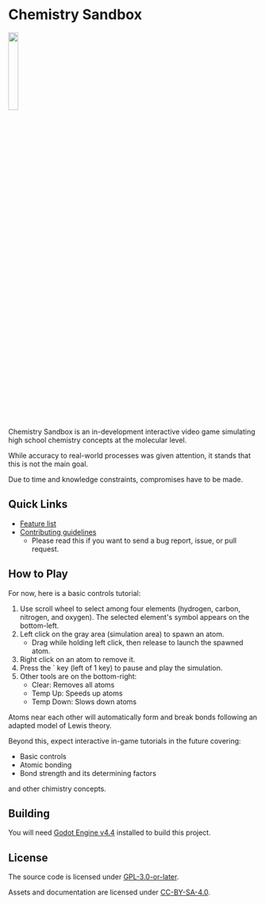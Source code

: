 # Chemistry Sandbox

<img width=20% src="img/reaction-anim.gif">

Chemistry Sandbox is an in-development interactive video game simulating high school chemistry concepts at the molecular level.

While accuracy to real-world processes was given attention, it stands that this is not the main goal.

Due to time and knowledge constraints, compromises have to be made.

## Quick Links

- [Feature list](FEATURES.md)
- [Contributing guidelines](CONTRIBUTING.md)
	- Please read this if you want to send a bug report, issue, or pull request.

## How to Play

For now, here is a basic controls tutorial:

1. Use scroll wheel to select among four elements (hydrogen, carbon, nitrogen, and oxygen). The selected element's symbol appears on the bottom-left.
2. Left click on the gray area (simulation area) to spawn an atom.
	- Drag while holding left click, then release to launch the spawned atom.
3. Right click on an atom to remove it.
4. Press the \` key (left of 1 key) to pause and play the simulation.
5. Other tools are on the bottom-right:
	- Clear: Removes all atoms
	- Temp Up: Speeds up atoms
	- Temp Down: Slows down atoms

Atoms near each other will automatically form and break bonds following an adapted model of Lewis theory.

Beyond this, expect interactive in-game tutorials in the future covering:
- Basic controls
- Atomic bonding
- Bond strength and its determining factors

and other chimistry concepts.

## Building

You will need [Godot Engine v4.4](https://godotengine.org/download/archive/4.4-stable) installed to build this project.

## License

The source code is licensed under [GPL-3.0-or-later](https://www.gnu.org/licenses/gpl-3.0).

Assets and documentation are licensed under [CC-BY-SA-4.0](https://creativecommons.org/licenses/by-sa/4.0).
